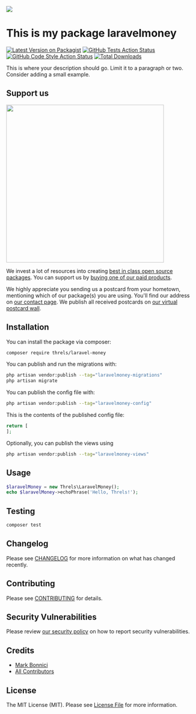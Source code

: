 
[<img src="https://github-ads.s3.eu-central-1.amazonaws.com/support-ukraine.svg?t=1" />](https://supportukrainenow.org)

# This is my package laravelmoney

[![Latest Version on Packagist](https://img.shields.io/packagist/v/threls/laravel-money.svg?style=flat-square)](https://packagist.org/packages/threls/laravel-money)
[![GitHub Tests Action Status](https://img.shields.io/github/workflow/status/threls/laravel-money/run-tests?label=tests)](https://github.com/threls/laravel-money/actions?query=workflow%3Arun-tests+branch%3Amain)
[![GitHub Code Style Action Status](https://img.shields.io/github/workflow/status/threls/laravel-money/Check%20&%20fix%20styling?label=code%20style)](https://github.com/threls/laravel-money/actions?query=workflow%3A"Check+%26+fix+styling"+branch%3Amain)
[![Total Downloads](https://img.shields.io/packagist/dt/threls/laravel-money.svg?style=flat-square)](https://packagist.org/packages/threls/laravel-money)

This is where your description should go. Limit it to a paragraph or two. Consider adding a small example.

## Support us

[<img src="https://github-ads.s3.eu-central-1.amazonaws.com/LaravelMoney.jpg?t=1" width="419px" />](https://spatie.be/github-ad-click/LaravelMoney)

We invest a lot of resources into creating [best in class open source packages](https://spatie.be/open-source). You can support us by [buying one of our paid products](https://spatie.be/open-source/support-us).

We highly appreciate you sending us a postcard from your hometown, mentioning which of our package(s) you are using. You'll find our address on [our contact page](https://spatie.be/about-us). We publish all received postcards on [our virtual postcard wall](https://spatie.be/open-source/postcards).

## Installation

You can install the package via composer:

```bash
composer require threls/laravel-money
```

You can publish and run the migrations with:

```bash
php artisan vendor:publish --tag="laravelmoney-migrations"
php artisan migrate
```

You can publish the config file with:

```bash
php artisan vendor:publish --tag="laravelmoney-config"
```

This is the contents of the published config file:

```php
return [
];
```

Optionally, you can publish the views using

```bash
php artisan vendor:publish --tag="laravelmoney-views"
```

## Usage

```php
$laravelMoney = new Threls\LaravelMoney();
echo $laravelMoney->echoPhrase('Hello, Threls!');
```

## Testing

```bash
composer test
```

## Changelog

Please see [CHANGELOG](CHANGELOG.md) for more information on what has changed recently.

## Contributing

Please see [CONTRIBUTING](https://github.com/mb6792/.github/blob/main/CONTRIBUTING.md) for details.

## Security Vulnerabilities

Please review [our security policy](../../security/policy) on how to report security vulnerabilities.

## Credits

- [Mark Bonnici](https://github.com/mb6792)
- [All Contributors](../../contributors)

## License

The MIT License (MIT). Please see [License File](LICENSE.md) for more information.
